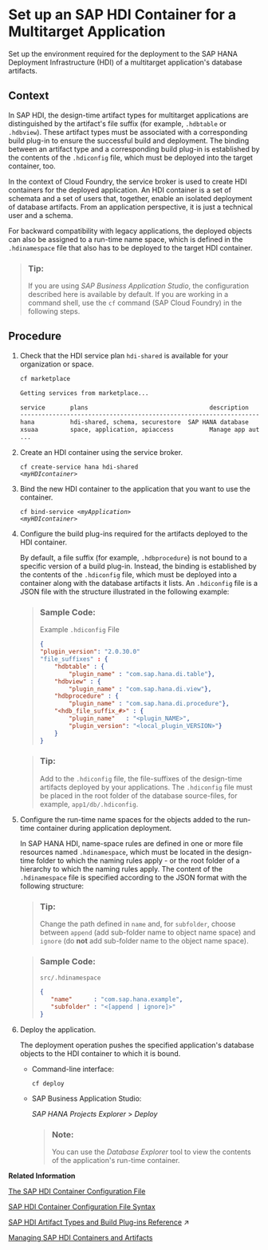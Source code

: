 <!-- loio1ca64155ec5a465294e0d8b10383cea8 -->

# Set up an SAP HDI Container for a Multitarget Application

Set up the environment required for the deployment to the SAP HANA Deployment Infrastructure \(HDI\) of a multitarget application's database artifacts.



## Context

In SAP HDI, the design-time artifact types for multitarget applications are distinguished by the artifact's file suffix \(for example, `.hdbtable` or `.hdbview`\). These artifact types must be associated with a corresponding build plug-in to ensure the successful build and deployment. The binding between an artifact type and a corresponding build plug-in is established by the contents of the `.hdiconfig` file, which must be deployed into the target container, too.

In the context of Cloud Foundry, the service broker is used to create HDI containers for the deployed application. An HDI container is a set of schemata and a set of users that, together, enable an isolated deployment of database artifacts. From an application perspective, it is just a technical user and a schema.

For backward compatibility with legacy applications, the deployed objects can also be assigned to a run-time name space, which is defined in the `.hdinamespace` file that also has to be deployed to the target HDI container.

> ### Tip:  
> If you are using *SAP Business Application Studio*, the configuration described here is available by default. If you are working in a command shell, use the `cf` command \(SAP Cloud Foundry\) in the following steps.



## Procedure

1.  Check that the HDI service plan `hdi-shared` is available for your organization or space.

    ```sh
    cf marketplace
    
    Getting services from marketplace...
    
    service       plans                                  description
    ---------------------------------------------------------------------------------
    hana          hdi-shared, schema, securestore  SAP HANA database
    xsuaa         space, application, apiaccess          Manage app authorization...
    ...
    ```

2.  Create an HDI container using the service broker.

    <code>cf create-service hana hdi-shared <i class="varname">&lt;myHDIcontainer&gt;</i></code>

3.  Bind the new HDI container to the application that you want to use the container.

    <code>cf bind-service <i class="varname">&lt;myApplication&gt;</i> <i class="varname">&lt;myHDIcontainer&gt;</i></code>

4.  Configure the build plug-ins required for the artifacts deployed to the HDI container.

    By default, a file suffix \(for example, `.hdbprocedure`\) is not bound to a specific version of a build plug-in. Instead, the binding is established by the contents of the `.hdiconfig` file, which must be deployed into a container along with the database artifacts it lists. An `.hdiconfig` file is a JSON file with the structure illustrated in the following example:

    > ### Sample Code:  
    > Example `.hdiconfig` File
    > 
    > ```json
    > {
    > "plugin_version": "2.0.30.0"
    > "file_suffixes" : {
    >     "hdbtable" : { 
    >         "plugin_name" : "com.sap.hana.di.table"},
    >     "hdbview" : { 
    >         "plugin_name" : "com.sap.hana.di.view"},
    >     "hdbprocedure" : { 
    >         "plugin_name" : "com.sap.hana.di.procedure"},
    >     "<hdb_file_suffix_#>" : {
    >         "plugin_name"   : "<plugin_NAME>",
    >         "plugin_version": "<local_plugin_VERSION>"}
    >     }
    > }
    > ```

    > ### Tip:  
    > Add to the `.hdiconfig` file, the file-suffixes of the design-time artifacts deployed by your applications. The `.hdiconfig` file must be placed in the root folder of the database source-files, for example, `app1/db/.hdiconfig`.

5.  Configure the run-time name spaces for the objects added to the run-time container during application deployment.

    In SAP HANA HDI, name-space rules are defined in one or more file resources named `.hdinamespace`, which must be located in the design-time folder to which the naming rules apply - or the root folder of a hierarchy to which the naming rules apply. The content of the `.hdinamespace` file is specified according to the JSON format with the following structure:

    > ### Tip:  
    > Change the path defined in `name` and, for `subfolder`, choose between `append` \(add sub-folder name to object name space\) and `ignore` \(do **not** add sub-folder name to the object name space\).

    > ### Sample Code:  
    > `src/.hdinamespace`
    > 
    > ```json
    > {
    >    "name"      : "com.sap.hana.example",
    >    "subfolder" : "<[append | ignore]>"
    > }
    > 
    > ```

6.  Deploy the application.

    The deployment operation pushes the specified application's database objects to the HDI container to which it is bound.

    -   Command-line interface:

        `cf deploy`

    -   SAP Business Application Studio:

        *SAP HANA Projects Explorer* \> *Deploy*

        > ### Note:  
        > You can use the *Database Explorer* tool to view the contents of the application's run-time container.



**Related Information**  


[The SAP HDI Container Configuration File](the-sap-hdi-container-configuration-file-6400400.md "Bind design-time file types to the corresponding build plug-in required in the SAP HANA Deployment Infrastructure (HDI).")

[SAP HDI Container Configuration File Syntax](sap-hdi-container-configuration-file-syntax-c1df57a.md "In SAP HANA Deployment Infrastructure (HDI), the JSON syntax is used to format the content of the HDI container-configuration file (.hdiconfig).")

[SAP HDI Artifact Types and Build Plug-ins Reference](https://help.sap.com/viewer/c2cc2e43458d4abda6788049c58143dc/2023_4_QRC/en-US/9789224788a34d93a86080cab993575c.html "The SAP HANA Cloud, SAP HANA database deployment infrastructure (HDI) supports a wide variety of database artifact types, for example, tables, indexes, and views.") :arrow_upper_right:

[Managing SAP HDI Containers and Artifacts](managing-sap-hdi-containers-and-artifacts-23f1f40.md "In SAP HANA Deployment Infrastructure (HDI), database development artifacts are deployed to so-called containers.")

